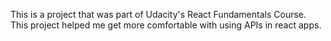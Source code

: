 This is a project that was part of Udacity's React Fundamentals Course. This project helped me get more comfortable with using APIs in react apps.
